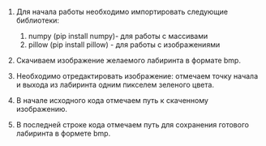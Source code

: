 1. Для начала работы необходимо импортировать следующие библиотеки: 
	1. numpy (pip install numpy)- для работы с массивами
	2. pillow (pip install pillow) - для работы с изображениями
	
2. Скачиваем изображение желаемого лабиринта в формате bmp. 

3. Необходимо отредактировать изображение: отмечаем точку начала и выхода из лабиринта одним пикселем зеленого цвета.

4. В начале исходного кода отмечаем путь к скаченному изображению.

5. В последней строке кода отмечаем путь для сохранения готового лабиринта в формете bmp.
